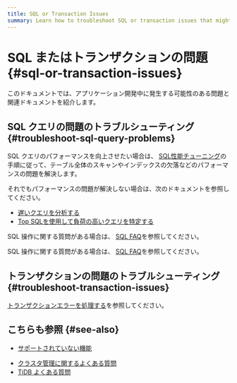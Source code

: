 ```yaml
---
title: SQL or Transaction Issues
summary: Learn how to troubleshoot SQL or transaction issues that might occur during application development.
---
```


# SQL またはトランザクションの問題 {#sql-or-transaction-issues}

このドキュメントでは、アプリケーション開発中に発生する可能性のある問題と関連ドキュメントを紹介します。

## SQL クエリの問題のトラブルシューティング {#troubleshoot-sql-query-problems}

SQL クエリのパフォーマンスを向上させたい場合は、 [SQL性能チューニング](/develop/dev-guide-optimize-sql-overview.md)の手順に従って、テーブル全体のスキャンやインデックスの欠落などのパフォーマンスの問題を解決します。

<CustomContent platform="tidb">

それでもパフォーマンスの問題が解決しない場合は、次のドキュメントを参照してください。

-   [遅いクエリを分析する](/analyze-slow-queries.md)
-   [Top SQLを使用して負荷の高いクエリを特定する](/dashboard/top-sql.md)

SQL 操作に関する質問がある場合は、 [SQL FAQ](/faq/sql-faq.md)を参照してください。

</CustomContent>

<CustomContent platform="tidb-cloud">

SQL 操作に関する質問がある場合は、 [SQL FAQ](https://docs.pingcap.com/tidb/stable/sql-faq)を参照してください。

</CustomContent>

## トランザクションの問題のトラブルシューティング {#troubleshoot-transaction-issues}

[トランザクションエラーを処理する](/develop/dev-guide-transaction-troubleshoot.md)を参照してください。

## こちらも参照 {#see-also}

-   [サポートされていない機能](/mysql-compatibility.md#unsupported-features)

<CustomContent platform="tidb">

-   [クラスタ管理に関するよくある質問](/faq/manage-cluster-faq.md)
-   [TiDB よくある質問](/faq/tidb-faq.md)

</CustomContent>
